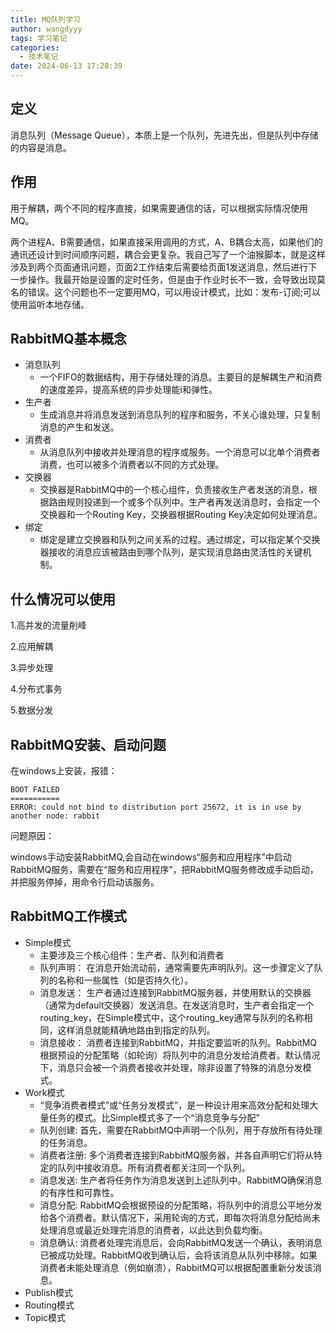 ```yaml
---
title: MQ队列学习
author: wangdyyy
tags: 学习笔记
categories:
  - 技术笔记
date: 2024-06-13 17:28:39
---
```




## 定义

消息队列（Message Queue），本质上是一个队列，先进先出，但是队列中存储的内容是消息。

## 作用
用于解耦，两个不同的程序直接，如果需要通信的话，可以根据实际情况使用MQ。

两个进程A、B需要通信，如果直接采用调用的方式，A、B耦合太高，如果他们的通讯还设计到时间顺序问题，耦合会更复杂。我自己写了一个油猴脚本，就是这样涉及到两个页面通讯问题，页面2工作结束后需要给页面1发送消息，然后进行下一步操作。我最开始是设置的定时任务，但是由于作业时长不一致，会导致出现莫名的错误。这个问题也不一定要用MQ，可以用设计模式，比如：发布-订阅;可以使用监听本地存储。

## RabbitMQ基本概念
- 消息队列
    - 一个FIFO的数据结构，用于存储处理的消息。主要目的是解耦生产和消费的速度差异，提高系统的异步处理能i和弹性。
- 生产者
    - 生成消息并将消息发送到消息队列的程序和服务，不关心谁处理，只复制消息的产生和发送。
- 消费者
  - 从消息队列中接收并处理消息的程序或服务。一个消息可以北单个消费者消费，也可以被多个消费者以不同的方式处理。
- 交换器
  - 交换器是RabbitMQ中的一个核心组件，负责接收生产者发送的消息，根据路由规则投递到一个或多个队列中。生产者再发送消息时，会指定一个交换器和一个Routing Key，交换器根据Routing Key决定如何处理消息。
- 绑定
  - 绑定是建立交换器和队列之间关系的过程。通过绑定，可以指定某个交换器接收的消息应该被路由到哪个队列，是实现消息路由灵活性的关键机制。

## 什么情况可以使用

1.高并发的流量削峰

2.应用解耦

3.异步处理

4.分布式事务

5.数据分发



## RabbitMQ安装、启动问题


在windows上安装，报错：
```
BOOT FAILED
===========
ERROR: could not bind to distribution port 25672, it is in use by another node: rabbit
```

问题原因：

windows手动安装RabbitMQ,会自动在windows“服务和应用程序”中启动RabbitMQ服务，需要在“服务和应用程序”，把RabbitMQ服务修改成手动启动，并把服务停掉，用命令行启动该服务。

## RabbitMQ工作模式
- Simple模式
  - 主要涉及三个核心组件：生产者、队列和消费者
  - 队列声明： 在消息开始流动前，通常需要先声明队列。这一步骤定义了队列的名称和一些属性（如是否持久化）。
  - 消息发送： 生产者通过连接到RabbitMQ服务器，并使用默认的交换器（通常为default交换器）发送消息。在发送消息时，生产者会指定一个routing_key，在Simple模式中，这个routing_key通常与队列的名称相同，这样消息就能精确地路由到指定的队列。
  - 消息接收： 消费者连接到RabbitMQ，并指定要监听的队列。RabbitMQ根据预设的分配策略（如轮询）将队列中的消息分发给消费者。默认情况下，消息只会被一个消费者接收并处理，除非设置了特殊的消息分发模式。
- Work模式
  - “竞争消费者模式”或“任务分发模式”，是一种设计用来高效分配和处理大量任务的模式。比Simple模式多了一个“消息竞争与分配”
  - 队列创建: 首先，需要在RabbitMQ中声明一个队列，用于存放所有待处理的任务消息。
  - 消费者注册: 多个消费者连接到RabbitMQ服务器，并各自声明它们将从特定的队列中接收消息。所有消费者都关注同一个队列。
  - 消息发送: 生产者将任务作为消息发送到上述队列中。RabbitMQ确保消息的有序性和可靠性。
  - 消息分配: RabbitMQ会根据预设的分配策略，将队列中的消息公平地分发给各个消费者。默认情况下，采用轮询的方式，即每次将消息分配给尚未处理消息或最近处理完消息的消费者，以此达到负载均衡。
  - 消息确认: 消费者处理完消息后，会向RabbitMQ发送一个确认，表明消息已被成功处理。RabbitMQ收到确认后，会将该消息从队列中移除。如果消费者未能处理消息（例如崩溃），RabbitMQ可以根据配置重新分发该消息。
- Publish模式
- Routing模式
- Topic模式
